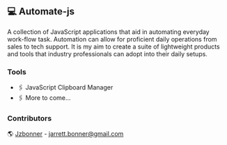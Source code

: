 ## 💻 Automate-js
A collection of JavaScript applications that aid in automating everyday work-flow task. Automation can  allow for proficient daily operations from sales to tech support. It is my aim to create a suite of lightweight products and tools that industry professionals can adopt into their daily setups. 

### Tools 

* 🖇 JavaScript Clipboard Manager
* 🖇 More to come... 

### Contributors 
🌎 [Jzbonner](https://github.com/Jzbonner) - jarrett.bonner@gmail.com



